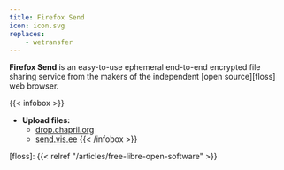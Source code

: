 ```yaml
---
title: Firefox Send
icon: icon.svg
replaces: 
    - wetransfer
---
```


**Firefox Send** is an easy-to-use ephemeral end-to-end encrypted file sharing service from the makers of the independent [open source][floss] web browser.

{{< infobox >}}
- **Upload files:**
    - [drop.chapril.org](https://drop.chapril.org/)
    - [send.vis.ee](https://send.vis.ee/)
{{< /infobox >}}

[floss]: {{< relref "/articles/free-libre-open-software" >}}